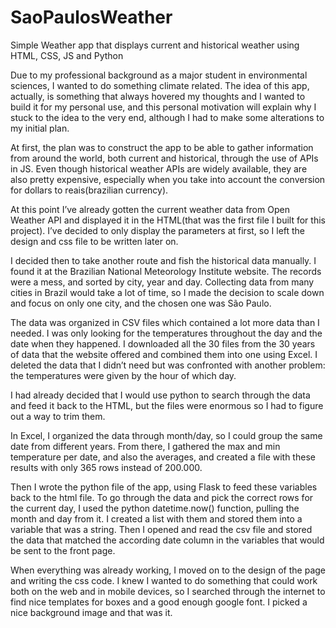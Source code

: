 # SaoPaulosWeather
Simple Weather app that displays current and historical weather using HTML, CSS, JS and Python


Due to my professional background as a major student in environmental sciences, I wanted to do something climate related. The idea of this app, actually, is something that always hovered my thoughts and I wanted to build it for my personal use, and this personal motivation will explain why I stuck to the idea to the very end, although I had to make some alterations to my initial plan.

At first, the plan was to construct the app to be able to gather information from around the world, both current and historical, through the use of APIs in JS. Even though historical weather APIs are widely available, they are also pretty expensive, especially when you take into account the conversion for dollars to reais(brazilian currency).

At this point I’ve already gotten the current weather data from Open Weather API and displayed it in the HTML(that was the first file I built for this project). I’ve decided to only display the parameters at first, so I left the design and css file to be written later on.

I decided then to take another route and fish the historical data manually. I found it at the Brazilian National Meteorology Institute website. The records were a mess, and sorted by city, year and day. Collecting data from many cities in Brazil would take a lot of time, so I made the decision to scale down and focus on only one city, and the chosen one was São Paulo.

The data was organized in CSV files which contained a lot more data than I needed. I was only looking for the temperatures throughout the day and the date when they happened.
I downloaded all the 30 files from the 30 years of data that the website offered and combined them into one using Excel. I deleted the data that I didn’t need but was confronted with another problem: the temperatures were given by the hour of which day.

I had already decided that I would use python to search through the data and feed it back to the HTML, but the files were enormous so I had to figure out a way to trim them.

In Excel, I organized the data through month/day, so I could group the same date from different years. From there, I gathered the max and min temperature per date, and also the averages, and created a file with these results with only 365 rows instead of 200.000.

Then I wrote the python file of the app, using Flask to feed these variables back to the html file.
To go through the data and pick the correct rows for the current day, I used the python datetime.now() function, pulling the month and day from it. I created a list with them and stored them into a variable that was a string.
Then I opened and read the csv file and stored the data that matched the according date column in the variables that would be sent to the front page.

When everything was already working, I moved on to the design of the page and writing the css code. I knew I wanted to do something that could work both on the web and in mobile devices, so I searched through the internet to find nice templates for boxes and a good enough google font. I picked a nice background image and that was it.
